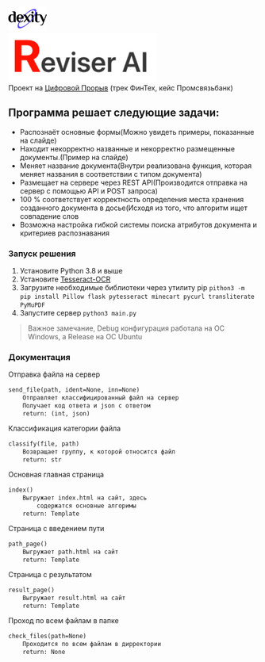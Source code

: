 <img src="./logo/dexity_logo_black.svg" height="50"> <br>
<img src="./logo/logo2.png" height="100">  
Проект на [Цифровой Прорыв](https://leadersofdigital.ru/) (трек ФинТех, кейс Промсвязьбанк)

Программа решает следующие задачи:
---
- Распознаёт основные формы(Можно увидеть примеры, показанные на слайде)
- Находит некорректно названные и некорректно размещенные документы.(Пример на слайде)
- Меняет название документа(Внутри реализована функция, которая меняет названия в соответствии с типом документа)
- Размещает на сервере через REST API(Производится отправка на сервер с помощью API и POST запроса)
- 100 % соответствует корректность определения места хранения созданного документа в досье(Исходя из того, что алгоритм ищет совпадение слов 
- Возможна настройка гибкой системы поиска атрибутов документа и критериев распознавания

### Запуск решения
1. Установите Python 3.8 и выше
2. Установите [Tesseract-OCR](https://github.com/tesseract-ocr/tesseract)
3. Загрузите необходимые библиотеки через утилиту pip `pithon3 -m pip install Pillow flask pytesseract minecart pycurl transliterate PyMuPDF`
4. Запустите сервер `python3 main.py`

> Важное замечание, Debug конфигурация работала на ОС Windows, а Release на ОС Ubuntu

### Документация

Отправка файла на сервер

    send_file(path, ident=None, inn=None)
        Отправляет классифицированный файл на сервер
        Получает код ответа и json с ответом
        return: (int, json)

Классификация категории файла

    classify(file, path)
        Возвращает группу, к которой относится файл
        return: str

Основная главная страница

    index()
        Выгружает index.html на сайт, здесь 
            содержатся основные алгоримы
        return: Template

Страница с введением пути

    path_page()
        Выгружает path.html на сайт
        return: Template

Страница с результатом
    
    result_page()
        Выгружает result.html на сайт
        return: Template

Проход по всем файлам в папке
    
    check_files(path=None)
        Проходится по всем файлам в дирректории
        return: None

